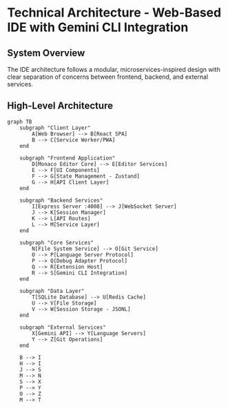 # Technical Architecture - Web-Based IDE with Gemini CLI Integration

## System Overview

The IDE architecture follows a modular, microservices-inspired design with clear separation of concerns between frontend, backend, and external services.

## High-Level Architecture

```mermaid
graph TB
    subgraph "Client Layer"
        A[Web Browser] --> B[React SPA]
        B --> C[Service Worker/PWA]
    end
    
    subgraph "Frontend Application"
        D[Monaco Editor Core] --> E[Editor Services]
        E --> F[UI Components]
        F --> G[State Management - Zustand]
        G --> H[API Client Layer]
    end
    
    subgraph "Backend Services"
        I[Express Server :4008] --> J[WebSocket Server]
        J --> K[Session Manager]
        K --> L[API Routes]
        L --> M[Service Layer]
    end
    
    subgraph "Core Services"
        N[File System Service] --> O[Git Service]
        O --> P[Language Server Protocol]
        P --> Q[Debug Adapter Protocol]
        Q --> R[Extension Host]
        R --> S[Gemini CLI Integration]
    end
    
    subgraph "Data Layer"
        T[SQLite Database] --> U[Redis Cache]
        U --> V[File Storage]
        V --> W[Session Storage - JSONL]
    end
    
    subgraph "External Services"
        X[Gemini API] --> Y[Language Servers]
        Y --> Z[Git Operations]
    end
    
    B --> I
    H --> I
    J --> S
    M --> N
    S --> X
    P --> Y
    O --> Z
    M --> T